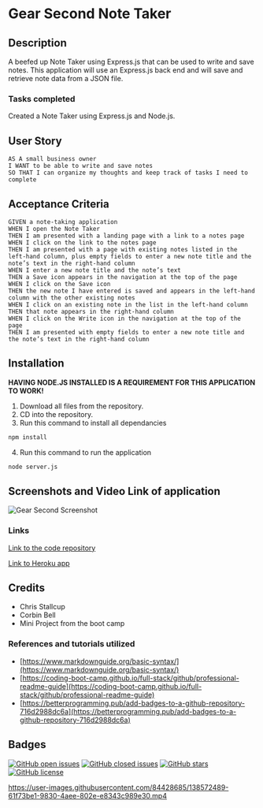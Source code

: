 # Gear Second Note Taker

## Description

A beefed up Note Taker using Express.js that can be used to write and save notes. This application will use an Express.js back end and will save and retrieve note data from a JSON file.

### **Tasks completed**

Created a Note Taker using Express.js and Node.js.

## User Story

```
AS A small business owner
I WANT to be able to write and save notes
SO THAT I can organize my thoughts and keep track of tasks I need to complete
```


## Acceptance Criteria

```
GIVEN a note-taking application
WHEN I open the Note Taker
THEN I am presented with a landing page with a link to a notes page
WHEN I click on the link to the notes page
THEN I am presented with a page with existing notes listed in the left-hand column, plus empty fields to enter a new note title and the note’s text in the right-hand column
WHEN I enter a new note title and the note’s text
THEN a Save icon appears in the navigation at the top of the page
WHEN I click on the Save icon
THEN the new note I have entered is saved and appears in the left-hand column with the other existing notes
WHEN I click on an existing note in the list in the left-hand column
THEN that note appears in the right-hand column
WHEN I click on the Write icon in the navigation at the top of the page
THEN I am presented with empty fields to enter a new note title and the note’s text in the right-hand column
```


## Installation

**HAVING NODE.JS INSTALLED IS A REQUIREMENT FOR THIS APPLICATION TO WORK!**

1. Download all files from the repository.
2. CD into the repository.
3. Run this command to install all dependancies
```md
npm install
```
4. Run this command to run the application
```md
node server.js
```

## Screenshots and Video Link of application

![Gear Second Screenshot](./screenshots/gear-second-note-taker.gif)


### **Links**

[Link to the code repository](https://github.com/MrTofuuu/gear-second-note-taker)

[Link to Heroku app](https://gear-second-note-taker.herokuapp.com/)

## Credits

* Chris Stallcup
* Corbin Bell
* Mini Project from the boot camp

### References and tutorials utilized
* [https://www.markdownguide.org/basic-syntax/](https://www.markdownguide.org/basic-syntax/)
* [https://coding-boot-camp.github.io/full-stack/github/professional-readme-guide](https://coding-boot-camp.github.io/full-stack/github/professional-readme-guide)
* [https://betterprogramming.pub/add-badges-to-a-github-repository-716d2988dc6a](https://betterprogramming.pub/add-badges-to-a-github-repository-716d2988dc6a)


## Badges

[![GitHub open issues](https://img.shields.io/github/issues/MrTofuuu/gear-second-note-taker?style=for-the-badge)](https://github.com/MrTofuuu/gear-second-note-taker/issues)
[![GitHub closed issues](https://img.shields.io/github/issues-closed/MrTofuuu/gear-second-note-taker?style=for-the-badge)](https://img.shields.io/github/issues-closed/MrTofuuu/gear-second-note-taker?style=for-the-badge)
[![GitHub stars](https://img.shields.io/github/stars/MrTofuuu/gear-second-note-taker?style=for-the-badge)](https://github.com/MrTofuuu/gear-second-note-taker/stargazers)
[![GitHub license](https://img.shields.io/github/license/mrtofuuu/gear-second-note-taker?style=for-the-badge)](./LICENSE.md)




https://user-images.githubusercontent.com/84428685/138572489-61f73be1-9830-4aee-802e-e8343c989e30.mp4

